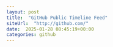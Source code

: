 ```yaml
---
layout: post
title:  "GitHub Public Timeline Feed"
siteUrl:  "http://github.com/"
date:  2025-01-28 08:45:19+00:00
categories: github
---
```

